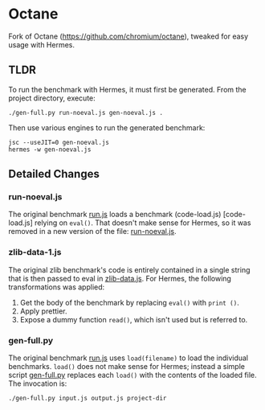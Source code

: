 # Octane

Fork of Octane (https://github.com/chromium/octane), tweaked for easy
usage with Hermes.

## TLDR

To run the benchmark with Hermes, it must first be generated. From the project
directory,
execute:

```shell
./gen-full.py run-noeval.js gen-noeval.js .
```

Then use various engines to run the generated benchmark:
```shell
jsc --useJIT=0 gen-noeval.js
hermes -w gen-noeval.js
```

## Detailed Changes

### run-noeval.js

The original benchmark [run.js](run.js) loads a benchmark (code-load.js)
[code-load.js] relying on `eval()`. That doesn't make sense for Hermes, so
it was removed in a new version of the file: [run-noeval.js](run-noeval.js).

### zlib-data-1.js

The original zlib benchmark's code is entirely contained in a single string
that is then passed to eval in [zlib-data.js](zlib-data.js). For Hermes, the
following transformations was applied:
1. Get the body of the benchmark by replacing `eval()` with `print
   ()`.
2. Apply prettier.
3. Expose a dummy function `read()`, which isn't used but is referred to.

### gen-full.py

The original benchmark [run.js](run.js) uses `load(filename)` to load the
individual benchmarks. `load()` does not make sense for Hermes; instead a
simple script [gen-full.py](gen-full.py) replaces each `load()` with the
contents of the loaded file. The invocation is:

```shell
./gen-full.py input.js output.js project-dir
```

